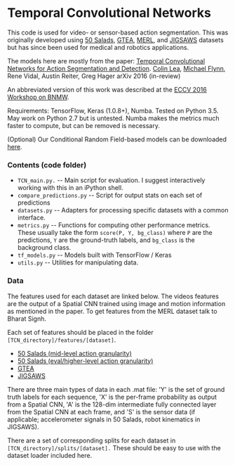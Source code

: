 # Temporal Convolutional Networks

This code is used for video- or sensor-based action segmentation. This was originally developed using [50 Salads](http://cvip.computing.dundee.ac.uk/datasets/foodpreparation/50salads/), [GTEA](http://ai.stanford.edu/~alireza/GTEA/), [MERL](http://www.merl.com/demos/merl-shopping-dataset), and [JIGSAWS](http://cirl.lcsr.jhu.edu/research/hmm/datasets/jigsaws_release/) datasets but has since been used for medical and robotics applications.

The models here are mostly from the paper: [Temporal Convolutional Networks for Action Segmentation and Detection](https://arxiv.org/abs/1611.05267).
[Colin Lea](http://colinlea.com/), [Michael Flynn](https://zo7.github.io/), Rene Vidal, Austin Reiter, Greg Hager 
arXiv 2016 (in-review) 

An abbreviated version of this work was described at the [ECCV 2016  Workshop on BNMW](http://bravenewmotion.github.io/).

Requirements: TensorFlow, Keras (1.0.8+), Numba. 
Tested on Python 3.5. May work on Python 2.7 but is untested. Numba makes the metrics much faster to compute, but can be removed is necessary.

(Optional) Our Conditional Random Field-based models can be downloaded [here](https://github.com/colincsl/LCTM).

### Contents (code folder)

* `TCN_main.py.` -- Main script for evaluation. I suggest interactively working with this in an iPython shell.
* `compare_predictions.py` -- Script for output stats on each set of predictions
* `datasets.py` -- Adapters for processing specific datasets with a common interface.
* `metrics.py` -- Functions for computing other performance metrics. These usually take the form `score(P, Y, bg_class)` where `P` are the predictions, `Y` are the ground-truth labels, and `bg_class` is the background class.
* `tf_models.py` -- Models built with TensorFlow / Keras
* `utils.py` -- Utilities for manipulating data.

### Data

The features used for each dataset are linked below. The videos features are the output of a Spatial CNN trained using image and motion information as mentioned in the paper. To get features from the MERL dataset talk to Bharat Signh.

Each set of features should be placed in the folder `[TCN_directory]/features/[dataset]`. 

* [50 Salads (mid-level action granularity)](https://drive.google.com/open?id=0B2EDVAtaGbOtUTJpdWxOc0pEaEk)
* [50 Salads (eval/higher-level action granularity)](https://drive.google.com/open?id=0B2EDVAtaGbOtUUFISWNxMjFBQkk)
* [GTEA](https://drive.google.com/open?id=0B2EDVAtaGbOtZWpLZmo0dURHdU0)
* [JIGSAWS](https://drive.google.com/open?id=0B2EDVAtaGbOtZ0lmR0U3WlRIUkE)

There are three main types of data in each .mat file: 'Y' is the set of ground truth labels for each sequence, 'X' is the per-frame probability as output from a Spatial CNN, 'A' is the 128-dim intermediate fully connected layer from the Spatial CNN at each frame, and 'S' is the sensor data (if applicable; accelerometer signals in 50 Salads, robot kinematics in JIGSAWS). 

There are a set of corresponding splits for each dataset in `[TCN_directory]/splits/[dataset].` These should be easy to use with the dataset loader included here.

